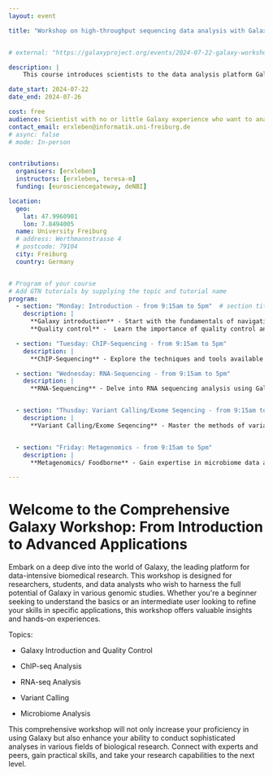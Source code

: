 ```yaml
---
layout: event

title: "Workshop on high-throughput sequencing data analysis with Galaxy"


# external: "https://galaxyproject.org/events/2024-07-22-galaxy-workshop-freiburg/"

description: |
    This course introduces scientists to the data analysis platform Galaxy. The course is a beginner course; there is no requirement of any programming skills.

date_start: 2024-07-22
date_end: 2024-07-26 

cost: free 
audience: Scientist with no or little Galaxy experience who want to analyse sequencing data.
contact_email: erxleben@informatik.uni-freiburg.de
# async: false 
# mode: In-person


contributions:
  organisers: [erxleben]
  instructors: [erxleben, teresa-m]
  funding: [eurosciencegateway, deNBI]

location:
  geo:
    lat: 47.9960901
    lon: 7.8494005
  name: University Freiburg
  # address: Werthmannstrasse 4
  # postcode: 79104
  city: Freiburg
  country: Germany


# Program of your course
# Add GTN tutorials by supplying the topic and tutorial name
program:
  - section: "Monday: Introduction - from 9:15am to 5pm"  # section title is optional
    description: |
      **Galaxy introduction** - Start with the fundamentals of navigating Galaxy, understanding its core features, and utilizing its tools for data manipulation and analysis
      **Quality control** -  Learn the importance of quality control and how to implement these practices to ensure the integrity and accuracy of your research data.

  - section: "Tuesday: ChIP-Sequencing - from 9:15am to 5pm"
    description: |
      **ChIP-Sequencing** - Explore the techniques and tools available in Galaxy for Chromatin Immunoprecipitation Sequencing (ChIP-seq). This session will guide you through the process of analyzing protein-DNA interactions, essential for understanding regulatory networks and mechanisms in genomics.

  - section: "Wednesday: RNA-Sequencing - from 9:15am to 5pm"
    description: |
      **RNA-Sequencing** - Delve into RNA sequencing analysis using Galaxy. Learn how to interpret expression data, compare differential gene expression, and uncover the complexities of transcriptomics in a user-friendly environment.


  - section: "Thusday: Variant Calling/Exome Seqencing - from 9:15am to 5pm"
    description: |
      **Variant Calling/Exome Seqencing** - Master the methods of variant calling with Galaxy. This part of the workshop focuses on detecting genetic variants from sequencing data, crucial for studies in genetics and personalized medicine.


  - section: "Friday: Metagenomics - from 9:15am to 5pm"
    description: |
      **Metagenomics/ Foodborne** - Gain expertise in microbiome data analysis. This session introduces tools and workflows to analyze microbial communities, helping you understand microbiome diversity and its implications on health and disease.

---
```

# Welcome to the Comprehensive Galaxy Workshop: From Introduction to Advanced Applications




Embark on a deep dive into the world of Galaxy, the leading platform for data-intensive biomedical research. This workshop is designed for researchers, students, and data analysts who wish to harness the full potential of Galaxy in various genomic studies. Whether you're a beginner seeking to understand the basics or an intermediate user looking to refine your skills in specific applications, this workshop offers valuable insights and hands-on experiences.

Topics:

-  Galaxy Introduction and Quality Control

-  ChIP-seq Analysis

- RNA-seq Analysis

-  Variant Calling

-  Microbiome Analysis

This comprehensive workshop will not only increase your proficiency in using Galaxy but also enhance your ability to conduct sophisticated analyses in various fields of biological research. Connect with experts and peers, gain practical skills, and take your research capabilities to the next level.
